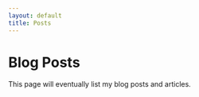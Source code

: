 ```yaml
---
layout: default
title: Posts
---
```


# Blog Posts

This page will eventually list my blog posts and articles.
